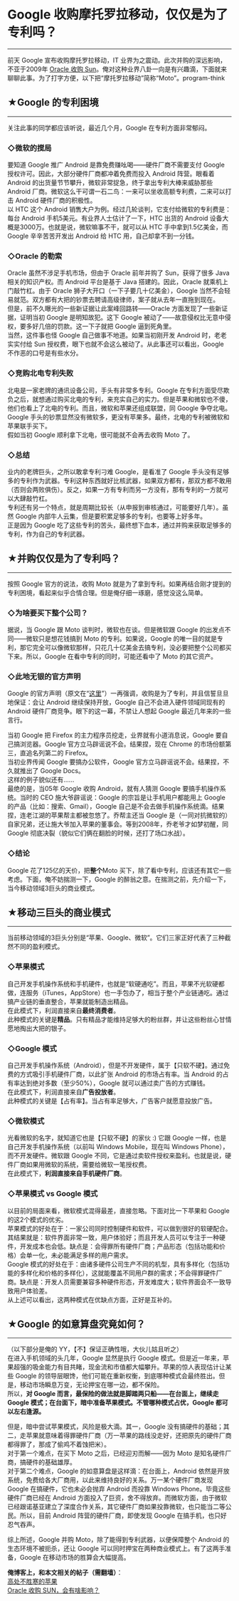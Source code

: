 # Google 收购摩托罗拉移动，仅仅是为了专利吗？ 

-----

 前天 Google 宣布收购摩托罗拉移动，IT 业界为之震动。此次并购的深远影响，不亚于2009年 [Oracle 收购 Sun](https://program-think.blogspot.com/2009/04/oracle-buy-sun.html)。俺对这种业界八卦一向是有兴趣滴，下面就来聊聊此事。为了打字方便，以下把“摩托罗拉移动”简称“Moto”。program-think  
   
   
 ## ★Google 的专利困境
-------------

  
 关注此事的同学都应该听说，最近几个月，Google 在专利方面非常郁闷。  
   
 ### ◇微软的搅局

  
 要知道 Google 推广 Android 是靠免费赚吆喝——硬件厂商不需要支付 Google 授权许可。因此，大部分硬件厂商都冲着免费而投入 Android 阵营。眼看着 Android 的出货量节节攀升，微软非常捉急，终于拿出专利大棒来威胁那些 Android 厂商。微软这么干可谓一石二鸟：一来可以坐收高额专利费，二来可以打击 Android 硬件厂商的积极性。  
 以 HTC 这个 Android 销售大户为例。经过几轮谈判，它支付给微软的专利费是：每台 Android 手机5美元。有业界人士估计了一下，HTC 出货的 Android 设备大概是3000万。也就是说，微软嘛事不干，就可以从 HTC 手中拿到1.5亿美金，而 Google 辛辛苦苦开发出 Android 给 HTC 用，自己却拿不到一分钱。  
   
 ### ◇Oracle 的勒索

  
 Oracle 虽然不涉足手机市场，但由于 Oracle 前年并购了 Sun，获得了很多 Java 相关的知识产权。而 Android 平台是基于 Java 搭建的。因此，Oracle 就乘机上门敲竹杠。由于 Oracle 狮子大开口（一下子要几十亿美金），Google 当然不会轻易就范。双方都有大把的钞票去聘请高级律师，案子就从去年一直拖到现在。  
 但是，前不久曝光的一些新证据让此案峰回路转——Oracle 方面发现了一些新证据，证明当初 Google 是明知故犯。这下 Google 被动了——故意侵权比无意中侵权，要多好几倍的罚款。这一下子就把 Google 逼到死角里。  
 当然，这件事也怪 Google 自己做事不地道。如果当初刚开发 Android 时，老老实实付给 Sun 授权费，眼下也就不会这么被动了。从此事还可以看出，Google 不作恶的口号是有些水分。  
   
 ### ◇竞购北电专利失败

  
 北电是一家老牌的通讯设备公司，手头有非常多专利。Google 在专利方面受尽欺负之后，就想通过购买北电的专利，来充实自己的实力。但是苹果和微软也不傻，他们也看上了北电的专利。而且，微软和苹果还组成联盟，同 Google 争夺北电。Google 手头的钞票显然没有微软多，更没有苹果多。最终，北电的专利被微软和苹果联手买下。  
 假如当初 Google 顺利拿下北电，很可能就不会再去收购 Moto 了。  
   
 ### ◇总结

  
 业内的老牌巨头，之所以敢拿专利刁难 Google，是看准了 Google 手头没有足够多的专利作为武器。专利这种东西就好比核武器，如果双方都有，那双方都不敢用（否则会两败俱伤）。反之，如果一方有专利而另一方没有，那有专利的一方就可以大肆敲竹杠。  
 专利还有另一个特点，就是周期比较长（从申报到审核通过，可能要好几年）。虽然 Google 内部牛人云集，但是要积累足够多的专利，也要等上好多年。  
 正是因为 Google 吃了这些专利的苦头，最终想下血本，通过并购来获取足够多的专利，作为自己的专利武器。  
   
   
 ## ★并购仅仅是为了专利吗？
------------

  
 按照 Google 官方的说法，收购 Moto 就是为了拿到专利。如果再结合刚才提到的专利困境，看起来似乎合情合理。但是俺仔细一琢磨，感觉没这么简单。  
   
 ### ◇为啥要买下整个公司？

  
 据说，当 Google 跟 Moto 谈判时，微软也在谈。但是微软跟 Google 的出发点不同——微软只是想花钱搞到 Moto 的专利。如果说，Google 的唯一目的就是专利，那它完全可以像微软那样，只花几十亿美金去搞专利，没必要把整个公司都买下来。所以，Google 在看中专利的同时，可能还看中了 Moto 的其它资产。  
   
 ### ◇此地无银的官方声明

  
 Google 的官方声明（原文在“[这里](https://googleblog.blogspot.com/2011/08/supercharging-android-google-to-acquire.html)”）一再强调，收购是为了专利，并且信誓旦旦地保证：会让 Android 继续保持开放，Google 自己不会进入硬件领域同现有的 Android 硬件厂商竞争。眼下的这一幕，不禁让人想起 Google 最近几年来的一些言行。  
   
 当初 Google 把 Firefox 的主力程序员挖走，业界就有小道消息说，Google 要自己搞浏览器。Google 官方立马辟谣说不会。结果捏，现在 Chrome 的市场份额第三，直追名列第二的 Firefox。  
 当初业界传闻 Google 要搞办公软件，Google 官方立马辟谣说不会。结果捏，不久就推出了 Google Docs。  
 这样的例子貌似还有......  
 最绝的是，当05年 Google 收购 Android，就有人猜测 Google 要搞手机操作系统。当时的 CEO 施大爷辟谣说：Google 的宗旨是让手机用户都能用上 Google 的产品（比如：搜索、Gmail），Google 自己是不会去做手机操作系统滴。结果捏，连老江湖的苹果帮主都被忽悠了。乔帮主还当 Google 是（一同对抗微软的）自家兄弟，还让施大爷加入苹果的董事会。等到2008年，乔老爷才如梦初醒，同 Google 彻底决裂（貌似它们俩在翻脸的时候，还打了场口水战）。   
   
 ### ◇结论

 Google 花了125亿的天价，把**整个**Moto 买下，除了看中专利，应该还有其它一些考虑。下面，俺不妨揣测一下，Google 的醉翁之意。在揣测之前，先介绍一下，当今移动领域3巨头的商业模式。  
   
   
 ## ★移动三巨头的商业模式
-----------

  
 当前移动领域的3巨头分别是“苹果、Google、微软”。它们三家正好代表了三种截然不同的盈利模式。  
   
 ### ◇苹果模式

  
 自己开发手机操作系统和手机硬件，也就是“软硬通吃”。而且，苹果不光软硬都做，连服务（iTunes，AppStore）也一手包办了，相当于整个产业链通吃。通过搞产业链的垂直整合，苹果就能制造出精品。  
 在此模式下，利润直接来自**最终消费者**。  
 此种模式的关键是**精品**。只有精品才能维持足够大的粉丝群，并让这些粉丝心甘情愿地掏出大把的银子。  
   
 ### ◇Google 模式

  
 自己开发手机操作系统（Android），但是不开发硬件，属于【只软不硬】。通过免费的方式吸引手机硬件厂商，以此扩张 Android 的市场占有率。当 Android 的占有率达到绝对多数（至少50%），Google 就可以通过卖广告的方式赚钱。  
 在此模式下，利润直接来自**广告投放者**。  
 此种模式的关键是【占有率】。当占有率足够大，广告客户就愿意投放广告。  
   
 ### ◇微软模式

  
 光看微软的名字，就知道它也是【只软不硬】的家伙 :) 它跟 Google 一样，也是自己开发手机操作系统（以前叫 Windows Mobile，现在叫 Windows Phone），而不开发硬件。微软跟 Google 不同，它是通过卖软件授权来盈利。也就是说，硬件厂商如果用微软的系统，需要给微软一笔授权费。   
 在此模式下，**利润直接来自手机硬件厂商**。  
   
 ### ◇苹果模式 vs Google 模式

  
 以目前的局面来看，微软模式混得最差，直接忽略。下面对比一下苹果和 Google 的这2个模式的优劣。  
 苹果模式的好处在于：一家公司同时控制硬件和软件，可以做到很好的软硬配合。其结果就是：软件界面非常一致，用户体验好；而且开发人员可以专注于一种硬件，开发成本也会低。缺点是：会得罪所有硬件厂商；产品形态（包括功能和价格）会单一化，未必能满足多样的用户需求。  
 Google 模式的好处在于：由诸多硬件公司生产不同的机型，具有多样化（包括功能的多样化和价格的多样化），这就能覆盖不同用户群的需求；不会得罪硬件厂商。缺点是：开发人员需要兼容多种硬件形态，开发难度大；软件界面会不一致导致用户体验差。  
 从上述可以看出，这两种模式在优缺点方面，正好是互补的。  
   
   
 ## ★Google 的如意算盘究竟如何？
------------------

  
 （以下部分是俺的 YY，【不】保证正确性哦，大伙儿姑且听之）  
 在进入手机领域的头几年，Google 显然是执行 Google 模式。但是近一年来，苹果超强的吸金能力有目共睹，现金流和市值都大幅攀升。苹果的惊人表现估计让某些 Google 的领导层眼馋，他们可能在重新权衡，到底哪种模式会最终胜出。但是，移动市场瞬息万变，无论押宝在哪一边，都不保险。  
 所以，**对 Google 而言，最保险的做法就是脚踏两只船——在台面上，继续走 Google 模式；在台面下，暗中准备苹果模式。不管哪种模式占优，Google 都可以左右逢源。** 
   
 但是，暗中尝试苹果模式，风险是极大滴。其一，Google 没有搞硬件的基础；其二，走苹果就意味着得罪硬件厂商（万一苹果的路线没走好，还把原先的硬件厂商都得罪了，那成了偷鸡不着蚀把米）。  
 对于第一个难点，在买下 Moto 之后，已经迎刃而解——因为 Moto 是知名硬件厂商，搞硬件的基础雄厚。  
 对于第二个难点，Google 的如意算盘是这样滴：在台面上，Android 依然是开放系统，免费给各大厂商用，以此来维持良好的关系。万一某个硬件厂商发现 Google 在搞硬件，它也未必会抛弃 Android 而投靠 Windows Phone。毕竟这些硬件厂商已经在 Android 方面投入了巨资，舍不得放弃。而微软方面，由于微软已经跟诺基亚建立了深度合作关系，其它硬件厂商如果投靠微软，也只能当二等公民。所以，目前 Android 阵营的硬件厂商，即使发现 Google 在搞手机，也只好忍气吞声。   
   
 综上所述，Google 并购 Moto，除了能得到专利武器，以便保障整个 Android 的生态环境不被扼杀，还让 Google 可以同时押宝在两种商业模式上。有了这两手准备，Google 在移动市场的胜算会大幅提高。  
   
   
 **俺博客上，和本文相关的帖子（需翻墙）**：  
 [高处不胜寒的苹果](https://program-think.blogspot.com/2010/05/apple-market-value.html)  
 [Oracle 收购 SUN，会有啥影响？](https://program-think.blogspot.com/2009/04/oracle-buy-sun.html) 